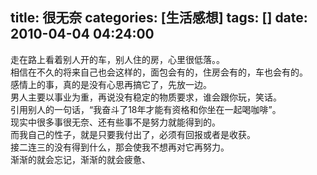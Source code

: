 title: 很无奈
categories: [生活感想]
tags: []
date: 2010-04-04 04:24:00
---
走在路上看着别人开的车，别人住的房，心里很低落。。<br />相信在不久的将来自己也会这样的，面包会有的，住房会有的，车也会有的。<br />感情上的事，真的是没有心思再搞它了，先放一边。<br />男人主要以事业为重，再说没有稳定的物质要求，谁会跟你玩，笑话。<br />引用别人的一句话，“我奋斗了18年才能有资格和你坐在一起喝咖啡”。<br />现实中很多事很无奈、还有些事不是努力就能得到的。<br />而我自己的性子，就是只要我付出了，必须有回报或者是收获。<br />接二连三的没有得到什么，那会使我不想再对它再努力。<br />渐渐的就会忘记，渐渐的就会疲惫、